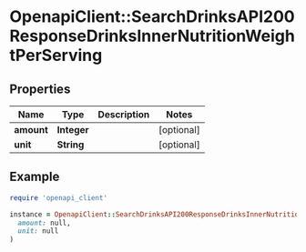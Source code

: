 # OpenapiClient::SearchDrinksAPI200ResponseDrinksInnerNutritionWeightPerServing

## Properties

| Name | Type | Description | Notes |
| ---- | ---- | ----------- | ----- |
| **amount** | **Integer** |  | [optional] |
| **unit** | **String** |  | [optional] |

## Example

```ruby
require 'openapi_client'

instance = OpenapiClient::SearchDrinksAPI200ResponseDrinksInnerNutritionWeightPerServing.new(
  amount: null,
  unit: null
)
```

